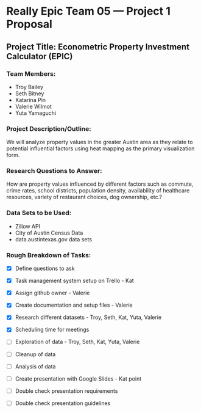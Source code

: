 # Really Epic Team 05 — Project 1 Proposal


## Project Title:   Econometric Property Investment Calculator (EPIC)

### Team Members: 
- Troy Bailey
- Seth Bitney
- Katarina Pin
- Valerie Wilmot
- Yuta Yamaguchi

### Project Description/Outline:  
We will analyze property values in the greater Austin area as they relate to potential influential factors using heat mapping as the primary visualization form.

### Research Questions to Answer: 
How are property values influenced by different factors such as commute, crime rates, school districts, population density, availability of healthcare resources, variety of restaurant choices, dog ownership, etc.?

### Data Sets to be Used: 
* Zillow API
* City of Austin Census Data
* data.austintexas.gov data sets

### Rough Breakdown of Tasks:
- [x] Define questions to ask
- [x] Task management system setup on Trello - Kat
- [x] Assign github owner - Valerie
- [x] Create documentation and setup files - Valerie
- [x] Research different datasets - Troy, Seth, Kat, Yuta, Valerie
- [x] Scheduling time for meetings
- [ ] Exploration of data - Troy, Seth, Kat, Yuta, Valerie
- [ ] Cleanup of data
- [ ] Analysis of data
- [ ] Create presentation with Google Slides - Kat point
- [ ] Double check presentation requirements
- [ ] Double check presentation guidelines



